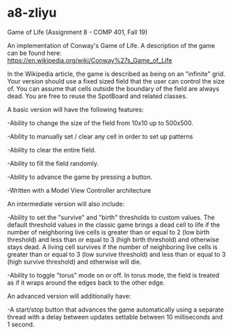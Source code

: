 # a8-zliyu
Game of Life (Assignment 8 - COMP 401, Fall 19)

An implementation of Conway's Game of Life. A description of the game can be found here: https://en.wikipedia.org/wiki/Conway%27s_Game_of_Life

In the Wikipedia article, the game is described as being on an "infinite" grid. Your version should use a fixed sized field that the user can control the size of. You can assume that cells outside the boundary of the field are always dead. You are free to reuse the SpotBoard and related classes.

A basic version will have the following features:

-Ability to change the size of the field from 10x10 up to 500x500.

-Ability to manually set / clear any cell in order to set up patterns

-Ability to clear the entire field.

-Ability to fill the field randomly.

-Ability to advance the game by pressing a button.

-Written with a Model View Controller architecture

An intermediate version will also include:

-Ability to set the "survive" and "birth" thresholds to custom values. The default threshold values in the classic game brings a dead cell to life if the number of neighboring live cells is greater than or equal to 2 (low birth threshold) and less than or equal to 3 (high birth threshold) and otherwise stays dead. A living cell survives if the number of neighboring live cells is greater than or equal to 3 (low survive threshold) and less than or equal to 3 (high survive threshold) and otherwise will die. 

-Ability to toggle "torus" mode on or off. In torus mode, the field is treated as if it wraps around the edges back to the other edge.

An  advanced version will additionally have:

-A start/stop button that advances the game automatically using a separate thread with a delay between updates settable between 10 milliseconds and 1 second.
